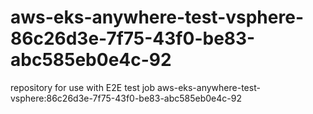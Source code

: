 # aws-eks-anywhere-test-vsphere-86c26d3e-7f75-43f0-be83-abc585eb0e4c-92
repository for use with E2E test job aws-eks-anywhere-test-vsphere:86c26d3e-7f75-43f0-be83-abc585eb0e4c-92
